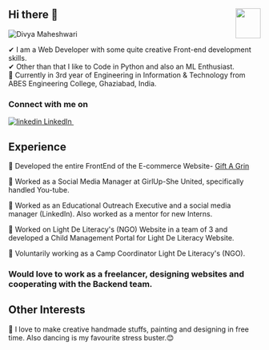 ## Hi there 👋 <img align="right" width="50" height="60" src="https://imgur.com/IixEkzj.png">
![Divya Maheshwari](https://imgur.com/mEgnaRW.png)
<br>

✔ I am a Web Developer with some quite creative Front-end development skills.<br>
✔ Other than that I like to Code in Python and also an ML Enthusiast. <br>
🙌 Currently in 3rd year of Engineering in Information & Technology from ABES Engineering College, Ghaziabad, India.<br>
 
### Connect with me on 
<a href="https://www.linkedin.com/in/divya-maheshwari814/" rel="nofollow noreferrer">
    <img src="https://i.stack.imgur.com/gVE0j.png" alt="linkedin"> LinkedIn
  </a> &nbsp; 

## Experience
🌟 Developed the entire FrontEnd of the E-commerce Website- <a href="https://giftagrin.000webhostapp.com/" target="_blank">Gift A Grin</a><br>
 
🌟 Worked as a Social Media Manager at GirlUp-She United, specifically handled You-tube. <br>

🌟 Worked as an Educational Outreach Executive and a social media manager (LinkedIn). Also worked as a mentor for new Interns.<br>

🌟 Worked on Light De Literacy's (NGO) Website in a team of 3 and developed a Child Management Portal for Light De Literacy Website.<br>

🌟 Voluntarily working as a Camp Coordinator Light De Literacy's (NGO).<br>

### Would love to work as a freelancer, designing websites and cooperating with the Backend team.

## Other Interests
💖 I love to make creative handmade stuffs, painting and designing in free time. Also dancing is my favourite stress buster.😊<br>
